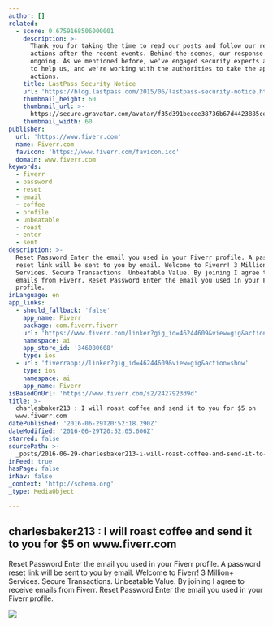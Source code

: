 ```yaml
---
author: []
related:
  - score: 0.6759168506000001
    description: >-
      Thank you for taking the time to read our posts and follow our recommended
      actions after the recent events. Behind-the-scenes, our response has been
      ongoing. As we mentioned before, we've engaged security experts and firms
      to help us, and we're working with the authorities to take the appropriate
      actions.
    title: LastPass Security Notice
    url: 'https://blog.lastpass.com/2015/06/lastpass-security-notice.html/'
    thumbnail_height: 60
    thumbnail_url: >-
      https://secure.gravatar.com/avatar/f35d391becee38736b67d4423885cea7?s=60&d=mm&r=pg
    thumbnail_width: 60
publisher:
  url: 'https://www.fiverr.com'
  name: Fiverr.com
  favicon: 'https://www.fiverr.com/favicon.ico'
  domain: www.fiverr.com
keywords:
  - fiverr
  - password
  - reset
  - email
  - coffee
  - profile
  - unbeatable
  - roast
  - enter
  - sent
description: >-
  Reset Password Enter the email you used in your Fiverr profile. A password
  reset link will be sent to you by email. Welcome to Fiverr! 3 Million+
  Services. Secure Transactions. Unbeatable Value. By joining I agree to receive
  emails from Fiverr. Reset Password Enter the email you used in your Fiverr
  profile.
inLanguage: en
app_links:
  - should_fallback: 'false'
    app_name: Fiverr
    package: com.fiverr.fiverr
    url: 'https://www.fiverr.com/linker?gig_id=46244609&view=gig&action=show'
    namespace: ai
    app_store_id: '346080608'
    type: ios
  - url: 'fiverrapp://linker?gig_id=46244609&view=gig&action=show'
    type: ios
    namespace: ai
    app_name: Fiverr
isBasedOnUrl: 'https://www.fiverr.com/s2/2427923d9d'
title: >-
  charlesbaker213 : I will roast coffee and send it to you for $5 on
  www.fiverr.com
datePublished: '2016-06-29T20:52:18.290Z'
dateModified: '2016-06-29T20:52:05.606Z'
starred: false
sourcePath: >-
  _posts/2016-06-29-charlesbaker213-i-will-roast-coffee-and-send-it-to-you-for.md
inFeed: true
hasPage: false
inNav: false
_context: 'http://schema.org'
_type: MediaObject

---
```

<article style=""><h1>charlesbaker213 : I will roast coffee and send it to you for $5 on www.fiverr.com</h1><p>Reset Password Enter the email you used in your Fiverr profile. A password reset link will be sent to you by email. Welcome to Fiverr! 3 Million+ Services. Secure Transactions. Unbeatable Value. By joining I agree to receive emails from Fiverr. Reset Password Enter the email you used in your Fiverr profile.</p><img src="https://cldn0.fiverrcdn.com/fiverr/t_main1/gigs/46244609/original/d394d0b5c9a808163af1dec90661120c6bcb4f94.jpg" /></article>
